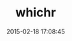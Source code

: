 ---
layout: post
title:  "whichr"
repo:   "rogerdpack/which_ruby"
date:   2015-02-18 17:08:45
gemurl: http://github.com/rogerdpack/which_ruby
---